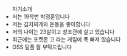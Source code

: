 <html>
<body>
   <ul>자기소개
      <li>저는 19학번 박정훈입니다
      <li>저는 김치찌개와 운동을 좋아합니다
      <li>저의 나이는 23살이고 창조관에 살고 있습니다
      <li>최근에는 포켓몬 고 라는 게임에 푹 빠져 있습니다
      <li>OSS 팀플 잘 부탁드립니다
   </ul>
</body>
</html>
